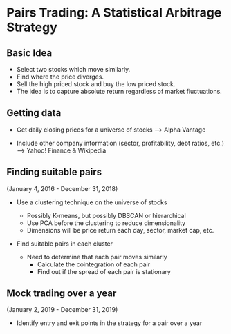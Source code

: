 # Pairs Trading: A Statistical Arbitrage Strategy

## Basic Idea
- Select two stocks which move similarly.
- Find where the price diverges.
- Sell the high priced stock and buy the low priced stock.
- The idea is to capture absolute return regardless of market fluctuations.

### 

## Getting data


- Get daily closing prices for a universe of stocks --> Alpha Vantage


- Include other company information (sector, profitability, debt ratios, etc.) --> Yahoo! Finance & Wikipedia

### 

## Finding suitable pairs 
(January 4, 2016 - December 31, 2018)


- Use a clustering technique on the universe of stocks
    - Possibly K-means, but possibly DBSCAN or hierarchical
    - Use PCA before the clustering to reduce dimensionality
    - Dimensions will be price return each day, sector, market cap, etc.
    

- Find suitable pairs in each cluster
    - Need to determine that each pair moves similarly
        - Calculate the cointegration of each pair
        - Find out if the spread of each pair is stationary

### 

## Mock trading over a year 
(January 2, 2019 - December 31, 2019)


- Identify entry and exit points in the strategy for a pair over a year

### 
